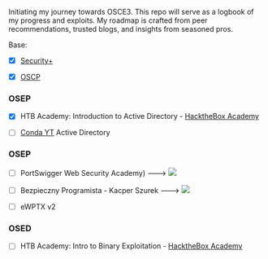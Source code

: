 Initiating my journey towards OSCE3. This repo will serve as a logbook of my progress and exploits. My roadmap is crafted from peer recommendations, trusted blogs, and insights from seasoned pros.

Base:
- [x] [Security+](https://www.credly.com/badges/75c2434a-844d-499f-91a3-b765d54d8015/linked_in_profile)
- [x] [OSCP](https://www.credential.net/9f2c642d-dfc8-4991-ad4c-7461a40cba88#gs.6nxf65) 


### OSEP
- [x] HTB Academy: Introduction to Active Directory - [HacktheBox Academy](https://academy.hackthebox.com/module/details/74)
- [ ] [Conda YT](https://www.youtube.com/watch?v=Bm3mihQNGI4&list=PLDrNMcTNhhYqZj7WZt2GfNhBDqBnhW6AT) Active Directory 


### OSEP
- [ ] PortSwigger Web Security Academy) --->
![](https://geps.dev/progress/14?dangerColor=800000&warningColor=ff9900&successColor=006600)

- [ ] Bezpieczny Programista - Kacper Szurek --->
![](https://geps.dev/progress/21?dangerColor=800000&warningColor=ff9900&successColor=006600)
- [ ] eWPTX v2


### OSED
- [ ] HTB Academy: Intro to Binary Exploitation - [HacktheBox Academy](https://academy.hackthebox.com/module/details/74)
